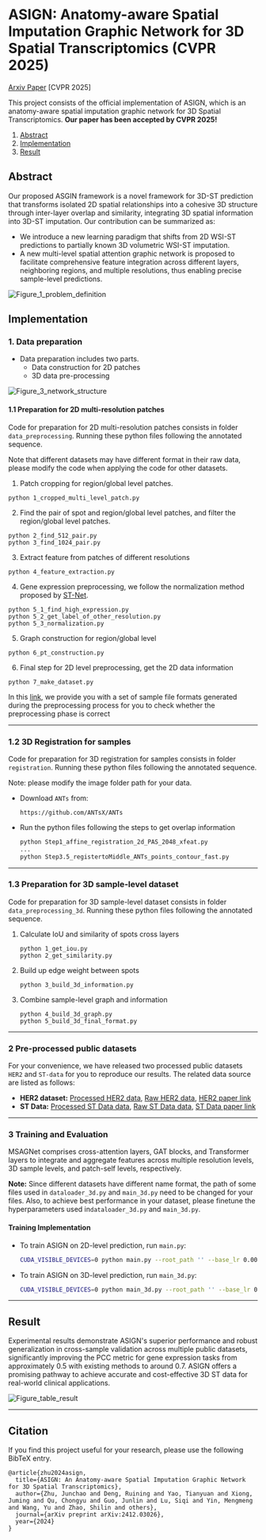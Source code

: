 # ASIGN: Anatomy-aware Spatial Imputation Graphic Network for 3D Spatial Transcriptomics (CVPR 2025)

[Arxiv Paper](https://arxiv.org/abs/2412.03026) [CVPR 2025]

This project consists of the official implementation of ASIGN, which is an anatomy-aware spatial imputation graphic network for 3D Spatial Transcriptomics. **Our paper has been accepted by CVPR 2025!**

1. [Abstract](#Abstract)
2. [Implementation](#Implementation)
3. [Result](#Result)

## Abstract

Our proposed ASGIN framework is a novel framework for 3D-ST prediction that transforms isolated 2D spatial relationships into a cohesive 3D structure through inter-layer overlap and similarity, integrating 3D spatial information into 3D-ST imputation. Our contribution can be summarized as:

- We introduce a new learning paradigm that shifts from 2D WSI-ST predictions to partially known 3D volumetric WSI-ST imputation.
- A new multi-level spatial attention graphic network is proposed to facilitate comprehensive feature integration across different layers, neighboring regions, and multiple resolutions, thus enabling precise sample-level predictions.

![Figure_1_problem_definition](./Figure/Figure_1_problem_definition.png)

## Implementation

### 1. Data preparation

- Data preparation includes two parts. 
  - Data construction for 2D patches
  - 3D data pre-processing

![Figure_3_network_structure](./Figure/Figure_3_network_structure.png)

#### 1.1 Preparation for 2D multi-resolution patches

Code for preparation for 2D multi-resolution patches consists in folder `data_preprocessing`. Running these python files following the annotated sequence.

Note that different datasets may have different format in their raw data, please modify the code when applying the code for other datasets.

1. Patch cropping for region/global level patches.

```
python 1_cropped_multi_level_patch.py
```

2. Find the pair of spot and region/global level patches, and filter the region/global level patches.

 ```
 python 2_find_512_pair.py
 python 3_find_1024_pair.py
 ```

3. Extract feature from patches of different resolutions

 ```
 python 4_feature_extraction.py
 ```

4. Gene expression preprocessing, we follow the normalization method proposed by [ST-Net](https://www.nature.com/articles/s41551-020-0578-x).

 ```
 python 5_1_find_high_expression.py
 python 5_2_get_label_of_other_resolution.py
 python 5_3_normalization.py
 ```

5.  Graph construction for region/global level

 ```
 python 6_pt_construction.py
 ```

6. Final step for 2D level preprocessing, get the 2D data information

 ```
 python 7_make_dataset.py
 ```

In this [link](https://drive.google.com/file/d/146qKW-qFNuF9HNH5igSMeeizKBomwXyn/view?usp=sharing), we provide you with a set of sample file formats generated during the preprocessing process for you to check whether the preprocessing phase is correct

------

### 1.2 3D Registration for samples

Code for preparation for 3D registration for samples consists in folder `registration`. Running these python files following the annotated sequence.

Note: please modify the image folder path for your data.

- Download `ANTs` from:

  ```
  https://github.com/ANTsX/ANTs
  ```

- Run the python files following the steps to get overlap information

  ```bash
  python Step1_affine_registration_2d_PAS_2048_xfeat.py
  ...
  python Step3.5_registertoMiddle_ANTs_points_contour_fast.py
  ```

------

### 1.3 Preparation for 3D sample-level dataset

Code for preparation for 3D sample-level dataset consists in folder `data_preprocessing_3d`. Running these python files following the annotated sequence.

1. Calculate IoU and similarity of spots cross layers

   ```
   python 1_get_iou.py
   python 2_get_similarity.py
   ```

2. Build up edge weight between spots

   ```
   python 3_build_3d_information.py
   ```

3. Combine sample-level graph and information

   ```
   python 4_build_3d_graph.py
   python 5_build_3d_final_format.py
   ```

------

### 2 Pre-processed public datasets

For your convenience, we have released two processed public datasets `HER2` and `ST-data` for you to reproduce our results. The related data source are listed as follows:

- **HER2 dataset:** [Processed HER2 data](https://drive.google.com/file/d/1d1LTv-GyxMfZYfem0akVgnY5sRTwtDDE/view?usp=sharing), [Raw HER2 data](https://zenodo.org/records/4751624), [HER2 paper link](https://www.nature.com/articles/s41467-021-26271-2)
- **ST Data:**  [Processed ST Data data](https://drive.google.com/file/d/11-7THZHskhcSYtslgVwI7J1n2kIc44Dx/view?usp=sharing), [Raw ST Data data](https://data.mendeley.com/datasets/29ntw7sh4r/5), [ST Data paper link](https://www.nature.com/articles/s41551-020-0578-x)

------

### 3 Training and Evaluation

MSAGNet comprises cross-attention layers, GAT blocks, and Transformer layers to integrate and aggregate features across multiple resolution levels, 3D sample levels, and patch-self levels, respectively. 

**Note:** Since different datasets have different name format, the path of some files used in `dataloader_3d.py` and `main_3d.py` need to be changed for your files. Also, to achieve best performance in your dataset, please finetune the hyperparameters used in`dataloader_3d.py` and `main_3d.py`.


#### Training Implementation

- To train ASIGN on 2D-level prediction, run `main.py`:

  ```bash
  CUDA_VISIBLE_DEVICES=0 python main.py --root_path '' --base_lr 0.001 --batch_size 128
  ```

- To train ASIGN on 3D-level prediction, run `main_3d.py`:

  ```bash
  CUDA_VISIBLE_DEVICES=0 python main_3d.py --root_path '' --base_lr 0.001 --batch_size 128
  ```
------

## Result

Experimental results demonstrate ASIGN's superior performance and robust generalization in cross-sample validation across multiple public datasets, significantly improving the PCC metric for gene expression tasks from approximately 0.5 with existing methods to around 0.7. ASIGN offers a promising pathway to achieve accurate and cost-effective 3D ST data for real-world clinical applications.

![Figure_table_result](./Figure/Figure_table_result.png)

------

## Citation

If you find this project useful for your research, please use the following BibTeX entry.

```
@article{zhu2024asign,
  title={ASIGN: An Anatomy-aware Spatial Imputation Graphic Network for 3D Spatial Transcriptomics},
  author={Zhu, Junchao and Deng, Ruining and Yao, Tianyuan and Xiong, Juming and Qu, Chongyu and Guo, Junlin and Lu, Siqi and Yin, Mengmeng and Wang, Yu and Zhao, Shilin and others},
  journal={arXiv preprint arXiv:2412.03026},
  year={2024}
}
```
